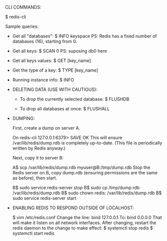 CLI COMMANDS:

$ redis-cli

Sample queries:

- Get all "databases":
    $ INFO keyspace
    PS: Redis has a fixed number of databases (16), starting from 0.

- Get all keys:
    $ SCAN 0
    PS: suposing db0 here

- Get all keys values:
    $ GET [key_name]

- Get the type of a key:
    $ TYPE [key_name]

- Running instance info:
    $ INFO

- DELETING DATA (USE WITH CAUTIOUS):

    - To drop the currently selected database:
        $ FLUSHDB

    - To drop all databases at once:
        $ FLUSHALL

- DUMPING:

    First, create a dump on server A.

    On redis-cli
    127.0.0.1:6379> SAVE
    OK
    This will ensure /var/lib/redis/dump.rdb is completely up-to-date. (This file is periodically written by Redis anyway.)

    Next, copy it to server B:

    A$ scp /var/lib/redis/dump.rdb myuser@B:/tmp/dump.rdb
    Stop the Redis server on B, copy dump.rdb (ensuring permissions are the same as before), then start.

    B$ sudo service redis-server stop
    B$ sudo cp /tmp/dump.rdb /var/lib/redis/dump.rdb
    B$ sudo chown redis: /var/lib/redis/dump.rdb
    B$ sudo service redis-server start

- ENABLING REDIS TO RESPOND OUTSIDE OF LOCALHOST:

	$ vim /etc/redis.conf
	Change the line: 
		bind 127.0.0.1
	To:
		bind 0.0.0.0
	That will make it listen on all network interfaces. 
	After changing, restart the redis daemon to the change to make effect:
		$ systemctl stop redis
		$ systemctl start redis


